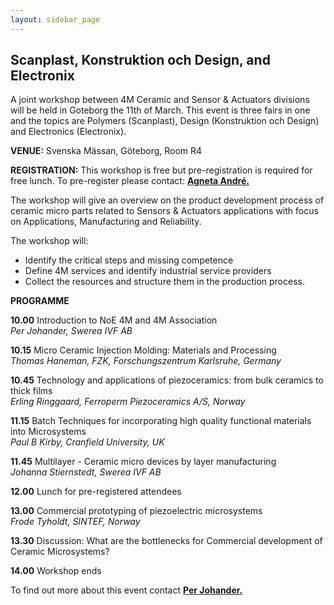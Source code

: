 ```yaml
---
layout: sidebar_page
---
```


## Scanplast, Konstruktion och Design, and Electronix

A joint workshop between 4M Ceramic and Sensor & Actuators divisions will be held in Goteborg the 11th of March.  This event is three fairs in one and the topics are Polymers (Scanplast), Design (Konstruktion och Design) and Electronics (Electronix).

**VENUE:**  Svenska Mässan, Göteborg, Room R4  

**REGISTRATION:** This workshop is free but pre-registration is required for free lunch. To pre-register please contact: <a href="mailto:Agneta.Andre@swerea.se">**Agneta André.**</a>

The workshop will give an overview on the product development process of ceramic micro parts related to Sensors & Actuators applications with focus on Applications, Manufacturing and Reliability.

The workshop will:
 
* Identify the critical steps and missing competence
* Define 4M services and identify industrial service providers
* Collect the resources and structure them in the production process.

**PROGRAMME**  

**10.00**  Introduction to NoE 4M and 4M Association  
*Per Johander, Swerea IVF AB*

**10.15**  Micro Ceramic Injection Molding: Materials and Processing  
*Thomas Haneman, FZK, Forschungszentrum Karlsruhe, Germany*

**10.45**  Technology and applications of piezoceramics: from bulk ceramics to thick films  
	*Erling Ringgaard, Ferroperm Piezoceramics A/S, Norway*

**11.15**  Batch Techniques for incorporating high quality functional materials into 	Microsystems  
	*Paul B Kirby, Cranfield University, UK*

**11.45**  Multilayer - Ceramic micro devices by layer manufacturing  
*Johanna Stiernstedt, Swerea IVF AB*

**12.00**  Lunch for pre-registered attendees
	
**13.00**  Commercial prototyping of piezoelectric microsystems  
	*Frode Tyholdt, SINTEF, Norway*

**13.30**  Discussion:   What are the bottlenecks for Commercial development of Ceramic Microsystems?

**14.00**  Workshop ends

To find out more about this event contact <a href="mailto:Per.Johander@swerea.se">**Per Johander.**</a>